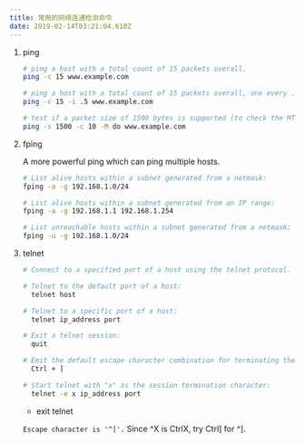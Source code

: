 ```yaml
---
title: 常用的网络连通检测命令
date: 2019-02-14T03:21:04.610Z
---
```


1. ping

    ```sh
    # ping a host with a total count of 15 packets overall.    
    ping -c 15 www.example.com

    # ping a host with a total count of 15 packets overall, one every .5 seconds (faster ping). 
    ping -c 15 -i .5 www.example.com

    # test if a packet size of 1500 bytes is supported (to check the MTU for example)
    ping -s 1500 -c 10 -M do www.example.com

    ```

1. fping

    A more powerful ping which can ping multiple hosts.

    ```sh
    # List alive hosts within a subnet generated from a netmask:
    fping -a -g 192.168.1.0/24

    # List alive hosts within a subnet generated from an IP range:
    fping -a -g 192.168.1.1 192.168.1.254

    # List unreachable hosts within a subnet generated from a netmask:
    fping -u -g 192.168.1.0/24
    ```  

1. telnet

    ```sh
    # Connect to a specified port of a host using the telnet protocol.

    # Telnet to the default port of a host:
      telnet host

    # Telnet to a specific port of a host:
      telnet ip_address port

    # Exit a telnet session:
      quit

    # Emit the default escape character combination for terminating the session:
      Ctrl + ]

    # Start telnet with "x" as the session termination character:
      telnet -e x ip_address port
    ```

    * exit telnet

    `Escape character is '^]'.`
    Since ^X is CtrlX, try Ctrl] for ^].